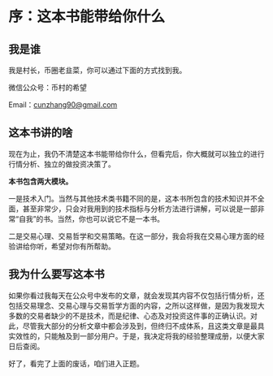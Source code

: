 # 序：这本书能带给你什么

## 我是谁

我是村长，币圈老韭菜，你可以通过下面的方式找到我。

微信公众号：币村的希望

Email：cunzhang90@gmail.com

## 这本书讲的啥

现在为止，我仍不清楚这本书能带给你什么，但看完后，你大概就可以独立的进行行情分析、独立的做投资决策了。

**本书包含两大模块。**

一是技术入门。当然与其他技术类书籍不同的是，这本书所包含的技术知识并不全面，甚至非常少，只会对我用到的技术指标与分析方法进行讲解，可以说是一部非常“自我”的书。当然，你也可以说它不是一本书。

二是交易心理、交易哲学和交易策略。在这一部分，我会将我在交易心理方面的经验讲给你听，希望对你有所帮助。

## 我为什么要写这本书

如果你看过我每天在公众号中发布的文章，就会发现其内容不仅包括行情分析，还包括交易理念、交易心理与交易哲学方面的内容，之所以这样做，是因为我发现大多数的交易者缺少的不是技术，而是纪律、心态及对投资这件事的正确认识。对此，尽管我大部分的分析文章中都会涉及到，但终归不成体系，且这类文章是最具实效性的，只能触及到一部分用户。于是，我决定将我的经验整理成册，以便大家日后查阅。

好了，看完了上面的废话，咱们进入正题。

